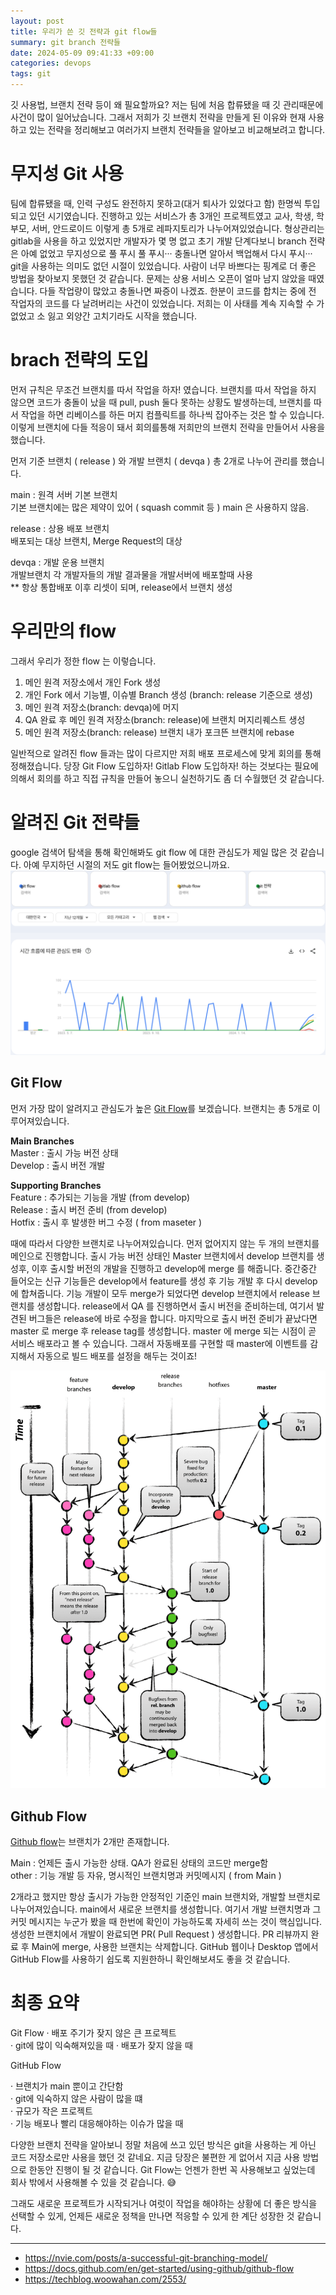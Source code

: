 ```yaml
---
layout: post
title: 우리가 쓴 깃 전략과 git flow들
summary: git branch 전략들
date: 2024-05-09 09:41:33 +09:00
categories: devops
tags: git
---
```


깃 사용법, 브랜치 전략 등이 왜 필요할까요? 저는 팀에 처음 합류됐을 때 깃 관리때문에 사건이 많이 일어났습니다. 그래서 저희가 깃 브랜치 전략을 만들게 된 이유와 현재 사용하고 있는 전략을 정리해보고 여러가지 브랜치 전략들을 알아보고 비교해보려고 합니다.

# 무지성 Git 사용

팀에 합류됐을 때, 인력 구성도 완전하지 못하고(대거 퇴사가 있었다고 함) 한명씩 투입되고 있던 시기였습니다. 진행하고 있는 서비스가 총 3개인 프로젝트였고 교사, 학생, 학부모, 서버, 안드로이드 이렇게 총 5개로 레파지토리가 나누어져있었습니다. 형상관리는 gitlab을 사용을 하고 있었지만 개발자가 몇 명 없고 초기 개발 단계다보니 branch 전략은 아예 없었고 무지성으로 풀 푸시 풀 푸시··· 충돌나면 알아서 백업해서 다시 푸시··· git을 사용하는 의미도 없던 시절이 있었습니다. 사람이 너무 바쁘다는 핑계로 더 좋은 방법을 찾아보지 못했던 것 같습니다. 문제는 상용 서비스 오픈이 얼마 남지 않았을 때였습니다. 다들 작업량이 많았고 충돌나면 짜증이 나겠죠. 한분이 코드를 합치는 중에 전 작업자의 코드를 다 날려버리는 사건이 있었습니다. 저희는 이 사태를 계속 지속할 수 가 없었고 소 잃고 외양간 고치기라도 시작을 했습니다.

# brach 전략의 도입

먼저 규칙은 무조건 브랜치를 따서 작업을 하자! 였습니다. 브랜치를 따서 작업을 하지 않으면 코드가 충돌이 났을 때 pull, push 둘다 못하는 상황도 발생하는데, 브랜치를 따서 작업을 하면 리베이스를 하든 머지 컴플릭트를 하나씩 잡아주는 것은 할 수 있습니다.
이렇게 브랜치에 다들 적응이 돼서 회의를통해 저희만의 브랜치 전략을 만들어서 사용을 했습니다.

먼저 기준 브랜치 ( release ) 와 개발 브랜치 ( devqa ) 총 2개로 나누어 관리를 했습니다.

<span class="h-yellow">main : 원격 서버 기본 브랜치</span><br>
기본 브랜치에는 많은 제약이 있어 ( squash commit 등 ) main 은 사용하지 않음.

<span class="h-yellow">release : 상용 배포 브랜치</span><br>
배포되는 대상 브랜치, Merge Request의 대상

<span class="h-yellow">devqa : 개발 운용 브랜치</span><br>
개발브랜치 각 개발자들의 개발 결과물을 개발서버에 배포할때 사용<br>
** 항상 통합배포 이후 리셋이 되며, release에서 브랜치 생성 

# 우리만의 flow

그래서 우리가 정한 flow 는 이렇습니다.

1. 메인 원격 저장소에서 개인 Fork 생성
2. 개인 Fork 에서 기능별, 이슈별 Branch 생성 (branch: release 기준으로 생성)
3. 메인 원격 저장소(branch: devqa)에 머지
4. QA 완료 후 메인 원격 저장소(branch: release)에 브랜치 머지리퀘스트 생성
5. 메인 원격 저장소(branch: release) 브랜치 내가 포크뜬 브랜치에 rebase

일반적으로 알려진 flow 들과는 많이 다르지만 저희 배포 프로세스에 맞게 회의를 통해 정해졌습니다. 당장 Git Flow 도입하자! Gitlab Flow 도입하자! 하는 것보다는 필요에 의해서 회의를 하고 직접 규칙을 만들어 놓으니 실천하기도 좀 더 수월했던 것 같습니다.

# 알려진 Git 전략들
google 검색어 탐색을 통해 확인해봐도 git flow 에 대한 관심도가 제일 많은 것 같습니다. 아예 무지하던 시절의 저도 git flow는 들어봤었으니까요.
![](/assets/images/20240509/git-google.png)

## Git Flow
먼저 가장 많이 알려지고 관심도가 높은 [Git Flow](https://nvie.com/posts/a-successful-git-branching-model/)를 보겠습니다.
브랜치는 총 5개로 이루어져있습니다.

__Main Branches__<br/>
<span class="h-yellow">Master</span> : 출시 가능 버전 상태<br/>
<span class="h-yellow">Develop</span> : 출시 버전 개발<br/>

__Supporting Branches__<br/>
<span class="h-yellow">Feature</span> : 추가되는 기능을 개발 (from develop)<br/>
<span class="h-yellow">Release</span> : 출시 버전 준비 (from develop)<br/>
<span class="h-yellow">Hotfix</span> : 출시 후 발생한 버그 수정 ( from maseter )<br/>

때에 따라서 다양한 브랜치로 나누어져있습니다. 먼저 없어지지 않는 두 개의 브랜치를 메인으로 진행합니다. 출시 가능 버전 상태인 Master 브랜치에서 develop 브랜치를 생성후, 이후 출시할 버전의 개발을 진행하고 develop에 merge 를 해줍니다. 중간중간 들어오는 신규 기능들은 develop에서 feature를 생성 후 기능 개발 후 다시 develop에 합쳐줍니다. 기능 개발이 모두 merge가 되었다면 develop 브랜치에서 release 브랜치를 생성합니다. release에서 QA 를 진행하면서 출시 버전을 준비하는데, 여기서 발견된 버그들은 release에 바로 수정을 합니다. 마지막으로 출시 버전 준비가 끝났다면 master 로 merge 후 release tag를 생성합니다. master 에 merge 되는 시점이 곧 서비스 배포라고 볼 수 있습니다. 그래서 자동배포를 구현할 때 master에 이벤트를 감지해서 자동으로 빌드 배포를 설정을 해두는 것이죠!

![](/assets/images/20240509/git-flow.png)


## Github Flow

[Github flow](https://docs.github.com/en/get-started/using-github/github-flow)는 브랜치가 2개만 존재합니다. 

<span class="h-yellow">Main</span> : 언제든 출시 가능한 상태. QA가 완료된 상태의 코드만 merge함<br/>
<span class="h-yellow">other</span> : 기능 개발 등 자유, 명시적인 브랜치명과 커밋메시지 ( from Main )

2개라고 했지만 항상 출시가 가능한 안정적인 기준인 main 브랜치와, 개발할 브랜치로 나누어져있습니다. main에서 새로운 브랜치를 생성합니다. 여기서 개발 브랜치명과 그 커밋 메시지는 누군가 봤을 때 한번에 확인이 가능하도록 자세히 쓰는 것이 핵심입니다. 생성한 브랜치에서 개발이 완료되면 PR( Pull Request ) 생성합니다. PR 리뷰까지 완료 후 Main에 merge, 사용한 브랜치는 삭제합니다. GitHub 웹이나 Desktop 앱에서 GitHub Flow를 사용하기 쉽도록 지원한하니 확인해보셔도 좋을 것 같습니다.


# 최종 요약
Git Flow
· 배포 주기가 잦지 않은 큰 프로젝트<br/>
· git에 많이 익숙해져있을 때
· 배포가 잦지 않을 때

GitHub Flow

· 브랜치가 main 뿐이고 간단함<br/>
· git에 익숙하지 않은 사람이 많을 떄<br/>
· 규모가 작은 프로젝트<br/>
· 기능 배포나 빨리 대응해야하는 이슈가 많을 때<br/>

다양한 브랜치 전략을 알아보니 정말 처음에 쓰고 있던 방식은 git을 사용하는 게 아닌 코드 저장소로만 사용을 했던 것 같네요. 지금 당장은 불편한 게 없어서 지금 사용 방법으로 한동안 진행이 될 것 같습니다. Git Flow는 언젠가 한번 꼭 사용해보고 싶었는데 회사 밖에서 사용해볼 수 있을 것 같습니다. 😅

그래도 새로운 프로젝트가 시작되거나 여럿이 작업을 해야하는 상황에 더 좋은 방식을 선택할 수 있게, 언제든 새로운 정책을 만나면 적응할 수 있게 한 계단 성장한 것 같습니다.



---
- <https://nvie.com/posts/a-successful-git-branching-model/>
- <https://docs.github.com/en/get-started/using-github/github-flow>
- <https://techblog.woowahan.com/2553/>